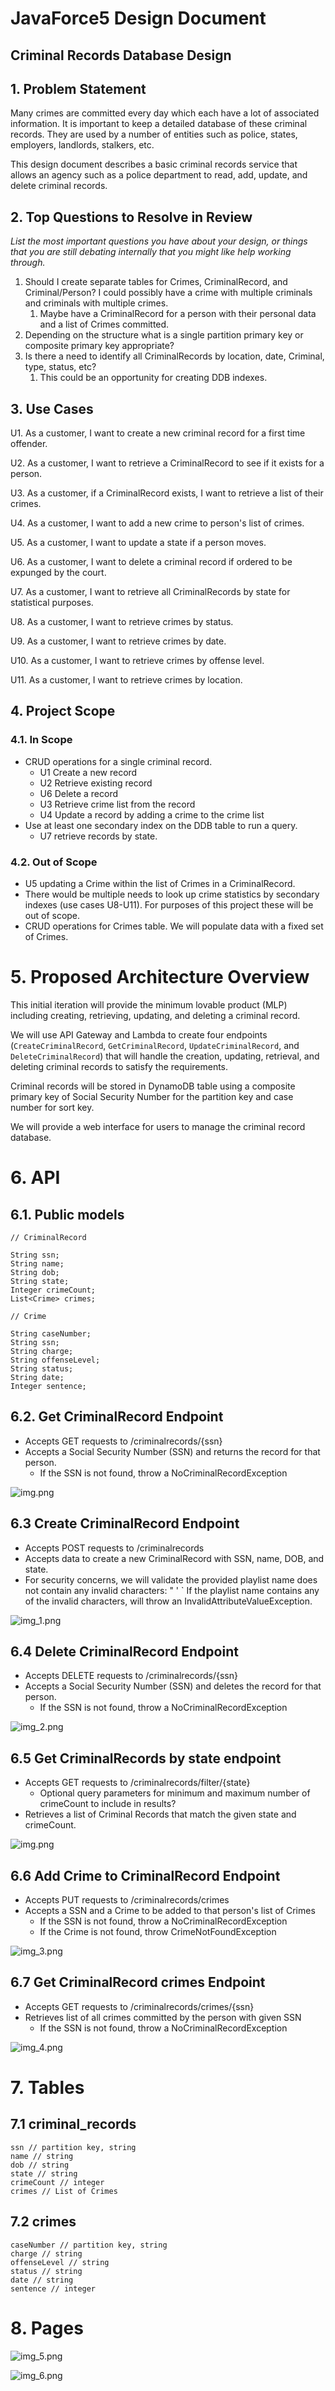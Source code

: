 # JavaForce5 Design Document

## Criminal Records Database Design

## 1. Problem Statement
Many crimes are committed every day which each have a lot of associated information. It is important to keep a detailed database of these criminal records. They are used by a number of entities such as police, states, employers, landlords, stalkers, etc.  

This design document describes a basic criminal records service that allows an agency such as a police department to read, add, update, and delete criminal records.
## 2. Top Questions to Resolve in Review

*List the most important questions you have about your design, or things that
you are still debating internally that you might like help working through.*

1. Should I create separate tables for Crimes, CriminalRecord, and Criminal/Person? I could possibly have a crime with multiple criminals and criminals with multiple crimes.
   1. Maybe have a CriminalRecord for a person with their personal data and a list of Crimes committed.
2. Depending on the structure what is a single partition primary key or composite primary key appropriate?
3. Is there a need to identify all CriminalRecords by location, date, Criminal, type, status, etc?
   1. This could be an opportunity for creating DDB indexes.


## 3. Use Cases

U1. As a customer, I want to create a new criminal record for a first time offender.

U2. As a customer, I want to retrieve a CriminalRecord to see if it exists for a person.

U3. As a customer, if a CriminalRecord exists, I want to retrieve a list of their crimes. 

U4. As a customer, I want to add a new crime to person's list of crimes.

U5. As a customer, I want to update a state if a person moves. 

U6. As a customer, I want to delete a criminal record if ordered to be expunged by the court.

U7. As a customer, I want to retrieve all CriminalRecords by state for statistical purposes.

U8. As a customer, I want to retrieve crimes by status.

U9. As a customer, I want to retrieve crimes by date.

U10. As a customer, I want to retrieve crimes by offense level.

U11. As a customer, I want to retrieve crimes by location.

## 4. Project Scope

### 4.1. In Scope
* CRUD operations for a single criminal record.
   * U1 Create a new record
   * U2 Retrieve existing record
   * U6 Delete a record
   * U3 Retrieve crime list from the record
   * U4 Update a record by adding a crime to the crime list
* Use at least one secondary index on the DDB table to run a query.
  * U7 retrieve records by state.


### 4.2. Out of Scope
* U5 updating a Crime within the list of Crimes in a CriminalRecord.
* There would be multiple needs to look up crime statistics by secondary indexes (use cases U8-U11). 
   For purposes of this project these will be out of scope.
* CRUD operations for Crimes table. We will populate data with a fixed set of Crimes.

# 5. Proposed Architecture Overview

This initial iteration will provide the minimum lovable product (MLP) including
creating, retrieving, updating, and deleting a criminal record.

We will use API Gateway and Lambda to create four endpoints (`CreateCriminalRecord`, `GetCriminalRecord`,
 `UpdateCriminalRecord`, and `DeleteCriminalRecord`)
that will handle the creation, updating, retrieval, and deleting criminal records to satisfy the requirements.

Criminal records will be stored in DynamoDB table using a composite primary key of 
Social Security Number for the partition key and case number for sort key.

We will provide a web interface for users to manage the criminal record database.

# 6. API

## 6.1. Public models

```
// CriminalRecord

String ssn;
String name;
String dob;
String state;
Integer crimeCount;
List<Crime> crimes;
```
```
// Crime

String caseNumber;
String ssn;
String charge;
String offenseLevel;
String status;
String date;
Integer sentence;

```

## 6.2. Get CriminalRecord Endpoint

* Accepts GET requests to /criminalrecords/{ssn}
* Accepts a Social Security Number (SSN) and returns the record for that person.
  * If the SSN is not found, throw a NoCriminalRecordException

![img.png](images/design_document_images/get-criminal-record.png)

## 6.3 Create CriminalRecord Endpoint

* Accepts POST requests to /criminalrecords
* Accepts data to create a new CriminalRecord with SSN, name, DOB, and state.
* For security concerns, we will validate the provided playlist name does not contain any invalid characters: " ' \`
  If the playlist name contains any of the invalid characters, will throw an InvalidAttributeValueException.

![img_1.png](images/design_document_images/create-criminal-record.png)

## 6.4 Delete CriminalRecord Endpoint

* Accepts DELETE requests to /criminalrecords/{ssn}
* Accepts a Social Security Number (SSN) and deletes the record for that person.
    * If the SSN is not found, throw a NoCriminalRecordException
  
![img_2.png](images/design_document_images/delete-criminal-record.png)

## 6.5 Get CriminalRecords by state endpoint
* Accepts GET requests to /criminalrecords/filter/{state}
  * Optional query parameters for minimum and maximum number of crimeCount to include in results?
* Retrieves a list of Criminal Records that match the given state and crimeCount.

![img.png](images/get-criminal-record-by-state.puml.png)

## 6.6 Add Crime to CriminalRecord Endpoint

* Accepts PUT requests to /criminalrecords/crimes
* Accepts a SSN and a Crime to be added to that person's list of Crimes
  * If the SSN is not found, throw a NoCriminalRecordException
  * If the Crime is not found, throw CrimeNotFoundException

![img_3.png](images/design_document_images/add-crime-to-criminal-record.png)

## 6.7 Get CriminalRecord crimes Endpoint

* Accepts GET requests to /criminalrecords/crimes/{ssn}
* Retrieves list of all crimes committed by the person with given SSN
  * If the SSN is not found, throw a NoCriminalRecordException

![img_4.png](images/design_document_images/get-crimes-from-criminal-record.png)

# 7. Tables

## 7.1 criminal_records
```
ssn // partition key, string
name // string
dob // string
state // string
crimeCount // integer
crimes // List of Crimes
```

## 7.2 crimes
```
caseNumber // partition key, string
charge // string
offenseLevel // string
status // string
date // string
sentence // integer
```

# 8. Pages

![img_5.png](images/design_document_images/criminal-records-webpage.png)

![img_6.png](images/design_document_images/crimes-webpage.png)